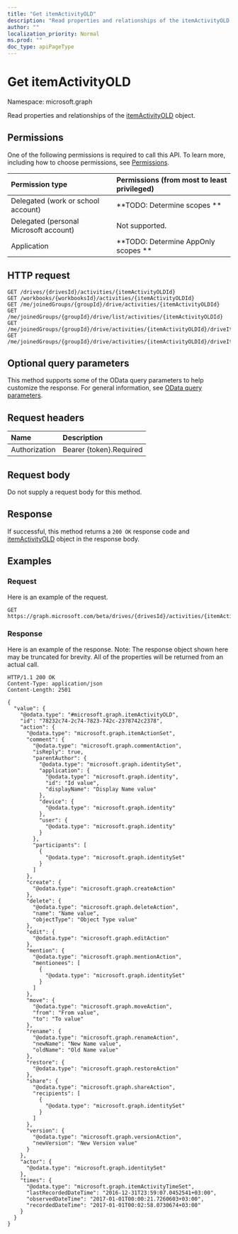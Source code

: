 ```yaml
---
title: "Get itemActivityOLD"
description: "Read properties and relationships of the itemActivityOLD object."
author: ""
localization_priority: Normal
ms.prod: ""
doc_type: apiPageType
---
```


# Get itemActivityOLD

Namespace: microsoft.graph

Read properties and relationships of the [itemActivityOLD](../resources/itemactivityold.md) object.

## Permissions
One of the following permissions is required to call this API. To learn more, including how to choose permissions, see [Permissions](/concepts/permissions-reference.md).

|Permission type|Permissions (from most to least privileged)|
|:---|:---|
|Delegated (work or school account)|**TODO: Determine scopes **|
|Delegated (personal Microsoft account)|Not supported.|
|Application|**TODO: Determine AppOnly scopes **|

## HTTP request
<!-- {
  "blockType": "ignored"
}
-->
``` http
GET /drives/{drivesId}/activities/{itemActivityOLDId}
GET /workbooks/{workbooksId}/activities/{itemActivityOLDId}
GET /me/joinedGroups/{groupId}/drive/activities/{itemActivityOLDId}
GET /me/joinedGroups/{groupId}/drive/list/activities/{itemActivityOLDId}
GET /me/joinedGroups/{groupId}/drive/activities/{itemActivityOLDId}/driveItem/activities/{itemActivityOLDId}
GET /me/joinedGroups/{groupId}/drive/activities/{itemActivityOLDId}/driveItem/listItem/activities/{itemActivityOLDId}
```

## Optional query parameters
This method supports some of the OData query parameters to help customize the response. For general information, see [OData query parameters](/graph/query-parameters).

## Request headers
|Name|Description|
|:---|:---|
|Authorization|Bearer {token}.Required|

## Request body
Do not supply a request body for this method.

## Response
If successful, this method returns a `200 OK` response code and [itemActivityOLD](../resources/itemactivityold.md) object in the response body.

## Examples

### Request
Here is an example of the request.
<!-- {
  "blockType": "request",
  "name": "get_itemactivityold"
}
-->
``` http
GET https://graph.microsoft.com/beta/drives/{drivesId}/activities/{itemActivityOLDId}
```

### Response
Here is an example of the response. Note: The response object shown here may be truncated for brevity. All of the properties will be returned from an actual call.
<!-- {
  "blockType": "response",
  "truncated": true,
  "@odata.type": "microsoft.graph.itemActivityOLD"
}
-->
``` http
HTTP/1.1 200 OK
Content-Type: application/json
Content-Length: 2501

{
  "value": {
    "@odata.type": "#microsoft.graph.itemActivityOLD",
    "id": "78232c74-2c74-7823-742c-2378742c2378",
    "action": {
      "@odata.type": "microsoft.graph.itemActionSet",
      "comment": {
        "@odata.type": "microsoft.graph.commentAction",
        "isReply": true,
        "parentAuthor": {
          "@odata.type": "microsoft.graph.identitySet",
          "application": {
            "@odata.type": "microsoft.graph.identity",
            "id": "Id value",
            "displayName": "Display Name value"
          },
          "device": {
            "@odata.type": "microsoft.graph.identity"
          },
          "user": {
            "@odata.type": "microsoft.graph.identity"
          }
        },
        "participants": [
          {
            "@odata.type": "microsoft.graph.identitySet"
          }
        ]
      },
      "create": {
        "@odata.type": "microsoft.graph.createAction"
      },
      "delete": {
        "@odata.type": "microsoft.graph.deleteAction",
        "name": "Name value",
        "objectType": "Object Type value"
      },
      "edit": {
        "@odata.type": "microsoft.graph.editAction"
      },
      "mention": {
        "@odata.type": "microsoft.graph.mentionAction",
        "mentionees": [
          {
            "@odata.type": "microsoft.graph.identitySet"
          }
        ]
      },
      "move": {
        "@odata.type": "microsoft.graph.moveAction",
        "from": "From value",
        "to": "To value"
      },
      "rename": {
        "@odata.type": "microsoft.graph.renameAction",
        "newName": "New Name value",
        "oldName": "Old Name value"
      },
      "restore": {
        "@odata.type": "microsoft.graph.restoreAction"
      },
      "share": {
        "@odata.type": "microsoft.graph.shareAction",
        "recipients": [
          {
            "@odata.type": "microsoft.graph.identitySet"
          }
        ]
      },
      "version": {
        "@odata.type": "microsoft.graph.versionAction",
        "newVersion": "New Version value"
      }
    },
    "actor": {
      "@odata.type": "microsoft.graph.identitySet"
    },
    "times": {
      "@odata.type": "microsoft.graph.itemActivityTimeSet",
      "lastRecordedDateTime": "2016-12-31T23:59:07.0452541+03:00",
      "observedDateTime": "2017-01-01T00:00:21.7260603+03:00",
      "recordedDateTime": "2017-01-01T00:02:58.0730674+03:00"
    }
  }
}
```

